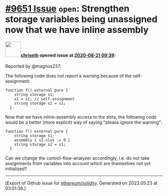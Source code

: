 # [\#9651 Issue](https://github.com/ethereum/solidity/issues/9651) `open`: Strengthen storage variables being unassigned now that we have inline assembly

#### <img src="https://avatars.githubusercontent.com/u/9073706?v=4" width="50">[chriseth](https://github.com/chriseth) opened issue at [2020-08-21 09:39](https://github.com/ethereum/solidity/issues/9651):

Reported by @magnus237:

The following code does not report a warning because of the self-assignment:
```
function f() external pure {
    string storage s1;
    s1 = s1; // self-assignment
    string storage s2 = s1;
  }
```

Now that we have inline-assembly access to the slots, the following code would be a better (more explicit) way of saying "please ignore the warning":
```
function f() external pure {
    string storage s1;
    assembly { s1.slot := 0 }
    string storage s2 = s1;
  }
```

Can we change the control-flow-analyzer accordingly, i.e. do not take assignments from variables into account which are themselves not yet initialized?





-------------------------------------------------------------------------------



[Export of Github issue for [ethereum/solidity](https://github.com/ethereum/solidity). Generated on 2022.05.23 at 03:51:38.]
